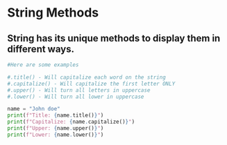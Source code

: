 # String Methods
## String has its unique methods to display them in different ways.
```python
#Here are some examples

#.title() - Will capitalize each word on the string
#.capitalize() - Will capitalize the first letter ONLY
#.upper() - Will turn all letters in uppercase
#.lower() - Will turn all lower in uppercase

name = "John doe"
print(f"Title: {name.title()}")
print(f"Capitalize: {name.capitalize()}")
print(f"Upper: {name.upper()}")
print(f"Lower: {name.lower()}")
```

